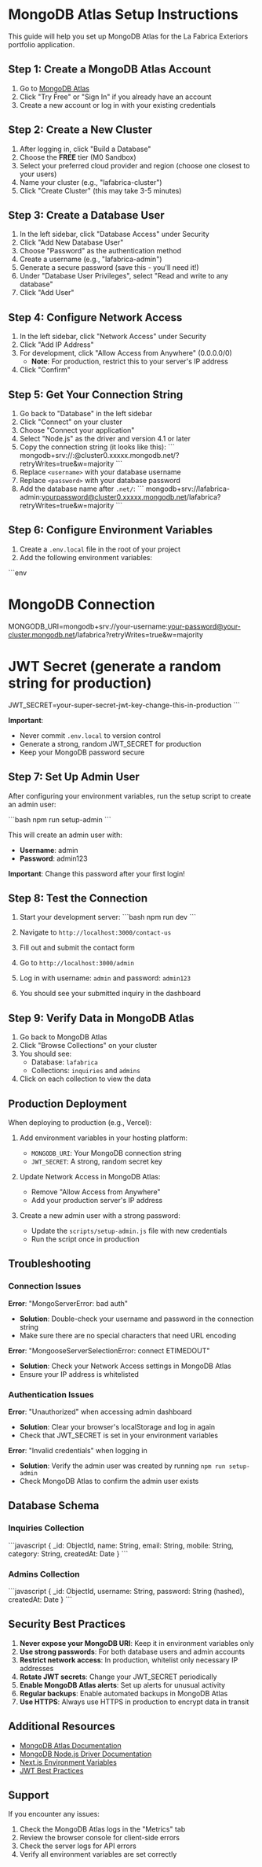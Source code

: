 # MongoDB Atlas Setup Instructions

This guide will help you set up MongoDB Atlas for the La Fabrica Exteriors portfolio application.

## Step 1: Create a MongoDB Atlas Account

1. Go to [MongoDB Atlas](https://www.mongodb.com/cloud/atlas)
2. Click "Try Free" or "Sign In" if you already have an account
3. Create a new account or log in with your existing credentials

## Step 2: Create a New Cluster

1. After logging in, click "Build a Database"
2. Choose the **FREE** tier (M0 Sandbox)
3. Select your preferred cloud provider and region (choose one closest to your users)
4. Name your cluster (e.g., "lafabrica-cluster")
5. Click "Create Cluster" (this may take 3-5 minutes)

## Step 3: Create a Database User

1. In the left sidebar, click "Database Access" under Security
2. Click "Add New Database User"
3. Choose "Password" as the authentication method
4. Create a username (e.g., "lafabrica-admin")
5. Generate a secure password (save this - you'll need it!)
6. Under "Database User Privileges", select "Read and write to any database"
7. Click "Add User"

## Step 4: Configure Network Access

1. In the left sidebar, click "Network Access" under Security
2. Click "Add IP Address"
3. For development, click "Allow Access from Anywhere" (0.0.0.0/0)
   - **Note**: For production, restrict this to your server's IP address
4. Click "Confirm"

## Step 5: Get Your Connection String

1. Go back to "Database" in the left sidebar
2. Click "Connect" on your cluster
3. Choose "Connect your application"
4. Select "Node.js" as the driver and version 4.1 or later
5. Copy the connection string (it looks like this):
   \`\`\`
   mongodb+srv://<username>:<password>@cluster0.xxxxx.mongodb.net/?retryWrites=true&w=majority
   \`\`\`
6. Replace `<username>` with your database username
7. Replace `<password>` with your database password
8. Add the database name after `.net/`: 
   \`\`\`
   mongodb+srv://lafabrica-admin:yourpassword@cluster0.xxxxx.mongodb.net/lafabrica?retryWrites=true&w=majority
   \`\`\`

## Step 6: Configure Environment Variables

1. Create a `.env.local` file in the root of your project
2. Add the following environment variables:

\`\`\`env
# MongoDB Connection
MONGODB_URI=mongodb+srv://your-username:your-password@your-cluster.mongodb.net/lafabrica?retryWrites=true&w=majority

# JWT Secret (generate a random string for production)
JWT_SECRET=your-super-secret-jwt-key-change-this-in-production
\`\`\`

**Important**: 
- Never commit `.env.local` to version control
- Generate a strong, random JWT_SECRET for production
- Keep your MongoDB password secure

## Step 7: Set Up Admin User

After configuring your environment variables, run the setup script to create an admin user:

\`\`\`bash
npm run setup-admin
\`\`\`

This will create an admin user with:
- **Username**: admin
- **Password**: admin123

**Important**: Change this password after your first login!

## Step 8: Test the Connection

1. Start your development server:
   \`\`\`bash
   npm run dev
   \`\`\`

2. Navigate to `http://localhost:3000/contact-us`
3. Fill out and submit the contact form
4. Go to `http://localhost:3000/admin`
5. Log in with username: `admin` and password: `admin123`
6. You should see your submitted inquiry in the dashboard

## Step 9: Verify Data in MongoDB Atlas

1. Go back to MongoDB Atlas
2. Click "Browse Collections" on your cluster
3. You should see:
   - Database: `lafabrica`
   - Collections: `inquiries` and `admins`
4. Click on each collection to view the data

## Production Deployment

When deploying to production (e.g., Vercel):

1. Add environment variables in your hosting platform:
   - `MONGODB_URI`: Your MongoDB connection string
   - `JWT_SECRET`: A strong, random secret key

2. Update Network Access in MongoDB Atlas:
   - Remove "Allow Access from Anywhere"
   - Add your production server's IP address

3. Create a new admin user with a strong password:
   - Update the `scripts/setup-admin.js` file with new credentials
   - Run the script once in production

## Troubleshooting

### Connection Issues

**Error**: "MongoServerError: bad auth"
- **Solution**: Double-check your username and password in the connection string
- Make sure there are no special characters that need URL encoding

**Error**: "MongooseServerSelectionError: connect ETIMEDOUT"
- **Solution**: Check your Network Access settings in MongoDB Atlas
- Ensure your IP address is whitelisted

### Authentication Issues

**Error**: "Unauthorized" when accessing admin dashboard
- **Solution**: Clear your browser's localStorage and log in again
- Check that JWT_SECRET is set in your environment variables

**Error**: "Invalid credentials" when logging in
- **Solution**: Verify the admin user was created by running `npm run setup-admin`
- Check MongoDB Atlas to confirm the admin user exists

## Database Schema

### Inquiries Collection

\`\`\`javascript
{
  _id: ObjectId,
  name: String,
  email: String,
  mobile: String,
  category: String,
  createdAt: Date
}
\`\`\`

### Admins Collection

\`\`\`javascript
{
  _id: ObjectId,
  username: String,
  password: String (hashed),
  createdAt: Date
}
\`\`\`

## Security Best Practices

1. **Never expose your MongoDB URI**: Keep it in environment variables only
2. **Use strong passwords**: For both database users and admin accounts
3. **Restrict network access**: In production, whitelist only necessary IP addresses
4. **Rotate JWT secrets**: Change your JWT_SECRET periodically
5. **Enable MongoDB Atlas alerts**: Set up alerts for unusual activity
6. **Regular backups**: Enable automated backups in MongoDB Atlas
7. **Use HTTPS**: Always use HTTPS in production to encrypt data in transit

## Additional Resources

- [MongoDB Atlas Documentation](https://docs.atlas.mongodb.com/)
- [MongoDB Node.js Driver Documentation](https://mongodb.github.io/node-mongodb-native/)
- [Next.js Environment Variables](https://nextjs.org/docs/basic-features/environment-variables)
- [JWT Best Practices](https://tools.ietf.org/html/rfc8725)

## Support

If you encounter any issues:
1. Check the MongoDB Atlas logs in the "Metrics" tab
2. Review the browser console for client-side errors
3. Check the server logs for API errors
4. Verify all environment variables are set correctly
